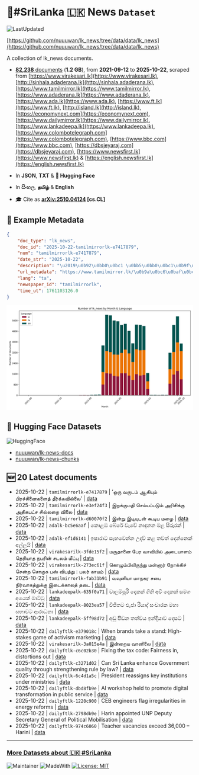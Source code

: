 # 📄#SriLanka 🇱🇰 News `Dataset`

![LastUpdated](https://img.shields.io/badge/last_updated-2025--10--22_09:04:36-green)

[https://github.com/nuuuwan/lk_news/tree/data/data/lk_news](https://github.com/nuuuwan/lk_news/tree/data/data/lk_news)

A collection of lk_news documents.

- [**82,238** documents](https://github.com/nuuuwan/lk_news/tree/data/data/lk_news) (**1.2 GB**), from **2021-09-12** to **2025-10-22**, scraped from [https://www.virakesari.lk](https://www.virakesari.lk), [http://sinhala.adaderana.lk](http://sinhala.adaderana.lk), [https://www.tamilmirror.lk](https://www.tamilmirror.lk), [https://www.adaderana.lk](https://www.adaderana.lk), [https://www.ada.lk](https://www.ada.lk), [https://www.ft.lk](https://www.ft.lk), [http://island.lk](http://island.lk), [https://economynext.com](https://economynext.com), [https://www.dailymirror.lk](https://www.dailymirror.lk), [https://www.lankadeepa.lk](https://www.lankadeepa.lk), [https://www.colombotelegraph.com](https://www.colombotelegraph.com), [https://www.bbc.com](https://www.bbc.com), [https://dbsjeyaraj.com](https://dbsjeyaraj.com), [https://www.newsfirst.lk](https://www.newsfirst.lk) & [https://english.newsfirst.lk](https://english.newsfirst.lk)

- In **JSON**, **TXT** & **🤗 Hugging Face**

- In **සිංහල**, **தமிழ்** & **English**

- 🎓 Cite as **[arXiv:2510.04124](https://arxiv.org/abs/2510.04124) [cs.CL]**

## 📝 Example Metadata

```json
{
    "doc_type": "lk_news",
    "doc_id": "2025-10-22-tamilmirrorlk-e7417879",
    "num": "tamilmirrorlk-e7417879",
    "date_str": "2025-10-22",
    "description": "\u2019\u0b92\u0bb0\u0bc1 \u0bb5\u0bb0\u0bc1\u0b9f\u0bae\u0bcd \u0b86\u0b95\u0bbf\u0baf\u0bc1\u0bae\u0bcd  \u0baa\u0bbf\u0bb0\u0b9a\u0bcd\u0b9a\u0bbf\u0ba9\u0bc8\u0b95\u0bb3\u0bc8\u0ba4\u0bcd \u0ba4\u0bc0\u0bb0\u0bcd\u0b95\u0bcd\u0b95\u0bb5\u0bbf\u0bb2\u0bcd\u0bb2\u0bc8\u2019",
    "url_metadata": "https://www.tamilmirror.lk/\u0b9a\u0bc6\u0baf\u0bcd\u0ba4\u0bbf\u0b95\u0bb3\u0bcd/\u0b92\u0bb0\u0bc1-\u0bb5\u0bb0\u0bc1\u0b9f\u0bae\u0bcd-\u0b86\u0b95\u0bbf\u0baf\u0bc1\u0bae\u0bcd-\u0baa\u0bbf\u0bb0\u0b9a\u0bcd\u0b9a\u0bbf\u0ba9\u0bc8\u0b95\u0bb3\u0bc8\u0ba4\u0bcd-\u0ba4\u0bc0\u0bb0\u0bcd\u0b95\u0bcd\u0b95\u0bb5\u0bbf\u0bb2\u0bcd\u0bb2\u0bc8/175-366638",
    "lang": "ta",
    "newspaper_id": "tamilmirrorlk",
    "time_ut": 1761103126.0
}
```

![Chart](https://raw.githubusercontent.com/nuuuwan/lk_news/refs/heads/data/data/lk_news/docs_by_month_and_lang.png)

## 🤗 Hugging Face Datasets

![HuggingFace](https://img.shields.io/badge/-HuggingFace-FDEE21?style=for-the-badge&logo=HuggingFace)

- [nuuuwan/lk-news-docs](https://huggingface.co/datasets/nuuuwan/lk-news-docs)
- [nuuuwan/lk-news-chunks](https://huggingface.co/datasets/nuuuwan/lk-news-chunks)

## 🆕 20 Latest documents

- 2025-10-22 | `tamilmirrorlk-e7417879` | ’ஒரு வருடம் ஆகியும்  பிரச்சினைகளைத் தீர்க்கவில்லை’ | [data](https://github.com/nuuuwan/lk_news/tree/data/data/lk_news/2020s/2025/2025-10-22-tamilmirrorlk-e7417879)
- 2025-10-22 | `tamilmirrorlk-e3ef24f3` | இறக்குமதி செய்யப்படும் அரிசிக்கு அதிகபட்ச சில்லறை விலை | [data](https://github.com/nuuuwan/lk_news/tree/data/data/lk_news/2020s/2025/2025-10-22-tamilmirrorlk-e3ef24f3)
- 2025-10-22 | `tamilmirrorlk-d60070f2` | இன்று இடியுடன் கூடிய மழை | [data](https://github.com/nuuuwan/lk_news/tree/data/data/lk_news/2020s/2025/2025-10-22-tamilmirrorlk-d60070f2)
- 2025-10-22 | `adalk-bc5e6aaf` | කොළඹ බේරේ වැවේ නාඳුනන මළ සිරුරක් | [data](https://github.com/nuuuwan/lk_news/tree/data/data/lk_news/2020s/2025/2025-10-22-adalk-bc5e6aaf)
- 2025-10-22 | `adalk-ef1d6141` | ඉෂාරාට සැඟවෙන්න උදව් කළ තවත් දෙන්නෙක් අල්ලයි | [data](https://github.com/nuuuwan/lk_news/tree/data/data/lk_news/2020s/2025/2025-10-22-adalk-ef1d6141)
- 2025-10-22 | `virakesarilk-3fde15f2` | மருதானை பேர வாவியில் அடையாளம் தெரியாத நபரின் சடலம் மீட்பு | [data](https://github.com/nuuuwan/lk_news/tree/data/data/lk_news/2020s/2025/2025-10-22-virakesarilk-3fde15f2)
- 2025-10-22 | `virakesarilk-273ec61f` | கொழும்பிலிருந்து மன்னார் நோக்கிச் சென்ற சொகுசு பஸ் விபத்து : பலர் காயம் | [data](https://github.com/nuuuwan/lk_news/tree/data/data/lk_news/2020s/2025/2025-10-22-virakesarilk-273ec61f)
- 2025-10-22 | `tamilmirrorlk-fab31b91` | வவுனியா மாநகர சபை நிர்வாகத்துக்கு  இடைக்காலத் தடை | [data](https://github.com/nuuuwan/lk_news/tree/data/data/lk_news/2020s/2025/2025-10-22-tamilmirrorlk-fab31b91)
- 2025-10-22 | `lankadeepalk-635f0a71` | වාලම්පූරි දෙකක් ගිනි අවි දෙකක් සමග අයෙක් මාට්ටු | [data](https://github.com/nuuuwan/lk_news/tree/data/data/lk_news/2020s/2025/2025-10-22-lankadeepalk-635f0a71)
- 2025-10-22 | `lankadeepalk-8023ea57` | විජිතට එ,ජා රියාද් සංචාරක මහා සභාවට ආරාධනා | [data](https://github.com/nuuuwan/lk_news/tree/data/data/lk_news/2020s/2025/2025-10-22-lankadeepalk-8023ea57)
- 2025-10-22 | `lankadeepalk-5ff98d72` | අඩු පීඩන තත්වය ඉන්දියාව දෙසට | [data](https://github.com/nuuuwan/lk_news/tree/data/data/lk_news/2020s/2025/2025-10-22-lankadeepalk-5ff98d72)
- 2025-10-22 | `dailyftlk-e379018c` | When brands take a stand: High-stakes game of activism marketing | [data](https://github.com/nuuuwan/lk_news/tree/data/data/lk_news/2020s/2025/2025-10-22-dailyftlk-e379018c)
- 2025-10-22 | `virakesarilk-3a015e4a` | இன்றைய வானிலை | [data](https://github.com/nuuuwan/lk_news/tree/data/data/lk_news/2020s/2025/2025-10-22-virakesarilk-3a015e4a)
- 2025-10-22 | `dailyftlk-c6c02b30` | Fixing the tax code: Fairness in, distortions out | [data](https://github.com/nuuuwan/lk_news/tree/data/data/lk_news/2020s/2025/2025-10-22-dailyftlk-c6c02b30)
- 2025-10-22 | `dailyftlk-c3271d02` | Can Sri Lanka enhance Government quality through strengthening rule by law? | [data](https://github.com/nuuuwan/lk_news/tree/data/data/lk_news/2020s/2025/2025-10-22-dailyftlk-c3271d02)
- 2025-10-22 | `dailyftlk-6c4d1a5c` | President reassigns key institutions under ministries | [data](https://github.com/nuuuwan/lk_news/tree/data/data/lk_news/2020s/2025/2025-10-22-dailyftlk-6c4d1a5c)
- 2025-10-22 | `dailyftlk-dbd8fb9e` | AI workshop held to promote digital transformation in public service | [data](https://github.com/nuuuwan/lk_news/tree/data/data/lk_news/2020s/2025/2025-10-22-dailyftlk-dbd8fb9e)
- 2025-10-22 | `dailyftlk-1220c900` | CEB engineers flag irregularities in energy reforms | [data](https://github.com/nuuuwan/lk_news/tree/data/data/lk_news/2020s/2025/2025-10-22-dailyftlk-1220c900)
- 2025-10-22 | `dailyftlk-2798db9e` | Harin appointed UNP Deputy Secretary General of Political Mobilisation | [data](https://github.com/nuuuwan/lk_news/tree/data/data/lk_news/2020s/2025/2025-10-22-dailyftlk-2798db9e)
- 2025-10-22 | `dailyftlk-974c6060` | Teacher vacancies exceed 36,000 – Harini | [data](https://github.com/nuuuwan/lk_news/tree/data/data/lk_news/2020s/2025/2025-10-22-dailyftlk-974c6060)

---

### [More Datasets about 🇱🇰 #SriLanka](https://github.com/nuuuwan/lk_datasets)

![Maintainer](https://img.shields.io/badge/maintainer-nuuuwan-red)
![MadeWith](https://img.shields.io/badge/made_with-python-blue)
[![License: MIT](https://img.shields.io/badge/License-MIT-yellow.svg)](https://opensource.org/licenses/MIT)

